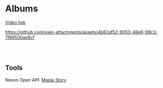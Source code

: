 # Albums

[Video link](https://imgur.com/a/7j1xqh2 "imgur")

https://github.com/user-attachments/assets/4b82af52-9053-48e6-99c3-7f89530ae6cf


</br>
</br>

## Tools
Nexon Open API: [Maple Story](https://openapi.nexon.com/game/maplestory/?id=14)
